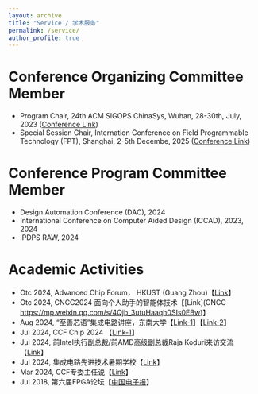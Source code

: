 ```yaml
---
layout: archive
title: "Service / 学术服务"
permalink: /service/
author_profile: true
---
```


Conference Organizing Committee Member
======
- Program Chair, 24th ACM SIGOPS ChinaSys, Wuhan, 28-30th, July, 2023 ([Conference Link](https://www.acmturc.com/2023/cn/SIGOPS_China.html))
- Special Session Chair, Internation Conference on Field Programmable Technology (FPT), Shanghai, 2-5th Decembe, 2025 ([Conference Link](https://fpt2025.shanghaitech.edu.cn/))


Conference Program Committee Member
======
- Design Automation Conference (DAC), 2024
- International Conference on Computer Aided Design (ICCAD), 2023, 2024
- IPDPS RAW, 2024

Academic Activities
======
- Otc 2024, Advanced Chip Forum， HKUST (Guang Zhou)【[Link](https://mp.weixin.qq.com/s/BvpbjvrlK3eUeifYl0kXHg)】
- Otc 2024, CNCC2024 面向个人助手的智能体技术【[Link](CNCC https://mp.weixin.qq.com/s/4Qjb_3utuHaaqh0SIs0EBw)】
- Aug 2024, “至善芯语”集成电路讲座，东南大学【[Link-1](https://mp.weixin.qq.com/s/tn1PzQCjj1PmFBYG01tg8Q)】【[Link-2](https://mp.weixin.qq.com/s/puMZL3L_FeGx7Z9ldKGlXQ)】
- Jul 2024, CCF Chip 2024 【[Link-1](https://ccf.org.cn/chip2024/general_1054)】
- Jul 2024, 前Intel执行副总裁/前AMD高级副总裁Raja Koduri来访交流【[Link](https://mp.weixin.qq.com/s/nrZVAfx5kqi0I3G51jvFyg)】
- Jul 2024, 集成电路先进技术暑期学校【[Link](https://mp.weixin.qq.com/s/6heCkJFCiT2AE1OiT9-PcQ)】
- Mar 2024, CCF专委主任说【[Link](https://mp.weixin.qq.com/s/y4mhjL9ogJi7d_cZBKQZIw)】
- Jul 2018, 第六届FPGA论坛【[中国电子报](http://m.cena.com.cn/semi/20180725/94807.html)】